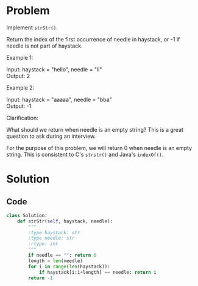# Problem

Implement `strStr()`.

Return the index of the first occurrence of needle in haystack, or -1 if needle is not part of haystack.

Example 1:

Input: haystack = "hello", needle = "ll"  
Output: 2  

Example 2:

Input: haystack = "aaaaa", needle = "bba"  
Output: -1  

Clarification:

What should we return when needle is an empty string? This is a great question to ask during an interview.

For the purpose of this problem, we will return 0 when needle is an empty string. This is consistent to C's `strstr()` and Java's `indexOf()`.

# Solution

## Code

```python
class Solution:
    def strStr(self, haystack, needle):
        """
        :type haystack: str
        :type needle: str
        :rtype: int
        """
        if needle == "": return 0
        length = len(needle)
        for i in range(len(haystack)):
            if haystack[i:i+length] == needle: return i
        return -1
```
